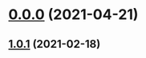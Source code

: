 # [0.0.0](https://github.com/AlexRogalskiy/java-patterns/compare/v1.0.1...v0.0.0) (2021-04-21)



## [1.0.1](https://github.com/AlexRogalskiy/java-patterns/compare/1.0.1...v1.0.1) (2021-02-18)



